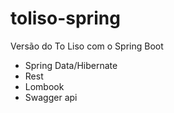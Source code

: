 # toliso-spring
Versão do To Liso com o Spring Boot

* Spring Data/Hibernate
* Rest
* Lombook
* Swagger api
